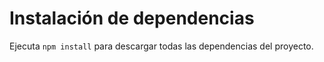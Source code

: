 # Instalación de dependencias

Ejecuta `npm install` para descargar todas las dependencias del proyecto.
